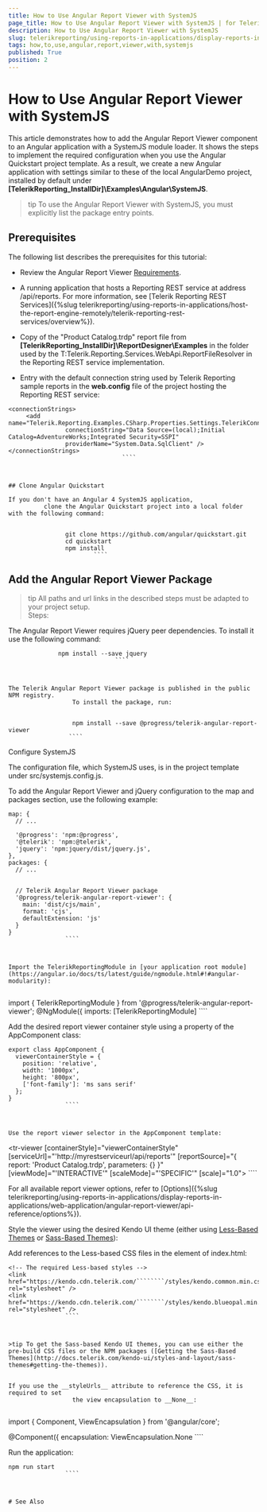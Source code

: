 ```yaml
---
title: How to Use Angular Report Viewer with SystemJS
page_title: How to Use Angular Report Viewer with SystemJS | for Telerik Reporting Documentation
description: How to Use Angular Report Viewer with SystemJS
slug: telerikreporting/using-reports-in-applications/display-reports-in-applications/web-application/angular-report-viewer/how-to-use-angular-report-viewer-with-systemjs
tags: how,to,use,angular,report,viewer,with,systemjs
published: True
position: 2
---
```


# How to Use Angular Report Viewer with SystemJS



This article demonstrates how to add the Angular Report Viewer component to an Angular application with a SystemJS module loader.
        It shows the steps to implement the required configuration when you use the Angular Quickstart project template. As a result, we create a
        new Angular application with settings similar to these of the local AngularDemo project, installed by default
        under __[TelerikReporting_InstallDir]\Examples\Angular\SystemJS__.
      

>tip To use the Angular Report Viewer with SystemJS, you must explicitly list the package entry points.        


## Prerequisites

The following list describes the prerequisites for this tutorial:
        

* Review the Angular Report Viewer [Requirements](e05255e3-dbe4-41b1-8d08-6de0fed3868c#Requirements).
            

* A running application that hosts a Reporting REST service at address /api/reports. For more information, see
              [Telerik Reporting REST Services]({%slug telerikreporting/using-reports-in-applications/host-the-report-engine-remotely/telerik-reporting-rest-services/overview%}).
            

* Copy of the "Product Catalog.trdp" report file from __[TelerikReporting_InstallDir]\ReportDesigner\Examples__
              in the folder used by the T:Telerik.Reporting.Services.WebApi.ReportFileResolver
              in the Reporting REST service implementation.
            

* Entry with the default connection string used by Telerik Reporting sample reports in the __web.config__ file
              of the project hosting the Reporting REST service:
            

````
<connectionStrings>
	 <add name="Telerik.Reporting.Examples.CSharp.Properties.Settings.TelerikConnectionString"
	            connectionString="Data Source=(local);Initial Catalog=AdventureWorks;Integrated Security=SSPI"
	            providerName="System.Data.SqlClient" />
</connectionStrings>
								````



## Clone Angular Quickstart

If you don't have an Angular 4 SystemJS application,
          clone the Angular Quickstart project into a local folder with the following command:
        

````
                    git clone https://github.com/angular/quickstart.git
                    cd quickstart
                    npm install
                            ````



## Add the Angular Report Viewer Package

>tip All paths and url links in the described steps must be adapted to your project setup.          
Steps:

The Angular Report Viewer requires jQuery peer dependencies. To install it use the following command:

````
              npm install --save jquery
				              ````



The Telerik Angular Report Viewer package is published in the public NPM registry.
                  To install the package, run:
                

````
                      npm install --save @progress/telerik-angular-report-viewer
                     ````



Configure SystemJS

The configuration file, which SystemJS uses, is in the project template under src/systemjs.config.js.
                

To add the Angular Report Viewer and jQuery configuration to the map and packages section, use the following example:
                

````
map: {
  // ...

  '@progress': 'npm:@progress',
  '@telerik': 'npm:@telerik',
  'jquery': 'npm:jquery/dist/jquery.js',
},
packages: {
  // ...


  // Telerik Angular Report Viewer package
  '@progress/telerik-angular-report-viewer': {
    main: 'dist/cjs/main',
    format: 'cjs',
    defaultExtension: 'js'
  }
}
				````



Import the TelerikReportingModule in [your application root module](https://angular.io/docs/ts/latest/guide/ngmodule.html#!#angular-modularity):
                

````
import { TelerikReportingModule } from '@progress/telerik-angular-report-viewer';
@NgModule({
  imports: [TelerikReportingModule]
				````



Add the desired report viewer container style using a property of the AppComponent class:

````
export class AppComponent {
  viewerContainerStyle = {
    position: 'relative',
    width: '1000px',
    height: '800px',
    ['font-family']: 'ms sans serif'
  };
}
				````



Use the report viewer selector in the AppComponent template:

````
<tr-viewer 
    [containerStyle]="viewerContainerStyle"
    [serviceUrl]="'http://myrestserviceurl/api/reports'"
    [reportSource]="{
        report: 'Product Catalog.trdp',
        parameters: {}
    }"
    [viewMode]="'INTERACTIVE'"
    [scaleMode]="'SPECIFIC'"
    [scale]="1.0">
</tr-viewer>
				````



For all available report viewer options, refer to [Options]({%slug telerikreporting/using-reports-in-applications/display-reports-in-applications/web-application/angular-report-viewer/api-reference/options%}).
                

Style the viewer using the desired Kendo UI theme (еither using [Less-Based Themes](http://docs.telerik.com/kendo-ui/styles-and-layout/appearance-styling) or [Sass-Based Themes](http://docs.telerik.com/kendo-ui/styles-and-layout/sass-themes)):
                

Add references to the Less-based CSS files in the <head> element of index.html:

````
<!-- The required Less-based styles -->                  
<link href="https://kendo.cdn.telerik.com/````````/styles/kendo.common.min.css" rel="stylesheet" />
<link href="https://kendo.cdn.telerik.com/````````/styles/kendo.blueopal.min.css" rel="stylesheet" />
				````



>tip To get the Sass-based Kendo UI themes, you can use either the pre-build CSS files or the NPM packages ([Getting the Sass-Based Themes](http://docs.telerik.com/kendo-ui/styles-and-layout/sass-themes#getting-the-themes)).                  


If you use the __styleUrls__ attribute to reference the CSS, it is required to set
                  the view encapsulation to __None__:
                

````
import { Component, ViewEncapsulation } from '@angular/core';
 
@Component({
  encapsulation: ViewEncapsulation.None
				````



Run the application:

````
npm run start
				````



# See Also
